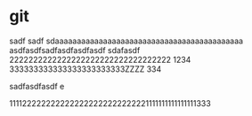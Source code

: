 # git

sadf
sadf             sdaaaaaaaaaaaaaaaaaaaaaaaaaaaaaaaaaaaaaaaaaaa
asdfasdfsadfasdfasdfasdf
sdafasdf  2222222222222222222222222222222222
1234       333333333333333333333333ZZZZ
334



sadfasdfasdf
e








1111222222222222222222222222221111111111111111333
